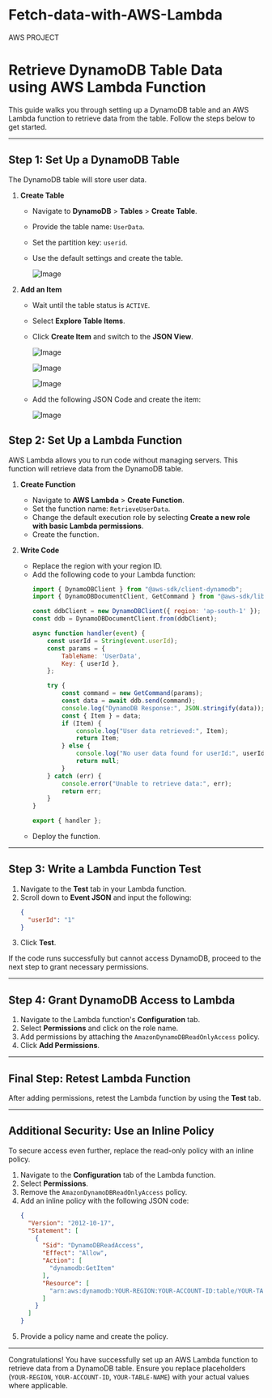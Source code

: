 # Fetch-data-with-AWS-Lambda
AWS PROJECT

# Retrieve DynamoDB Table Data using AWS Lambda Function

This guide walks you through setting up a DynamoDB table and an AWS Lambda function to retrieve data from the table. Follow the steps below to get started.

---

## Step 1: Set Up a DynamoDB Table
The DynamoDB table will store user data.

1. **Create Table**
   - Navigate to **DynamoDB** > **Tables** > **Create Table**.
   - Provide the table name: `UserData`.
   - Set the partition key: `userid`.
   - Use the default settings and create the table.

     ![Image](https://github.com/user-attachments/assets/33a15f64-38b7-488d-bcc2-c76ecfd69266)

2. **Add an Item**
   - Wait until the table status is `ACTIVE`.
   - Select **Explore Table Items**.
   - Click **Create Item** and switch to the **JSON View**.
  
     ![Image](https://github.com/user-attachments/assets/b9f2c884-46b5-448b-b84a-0e5c5160497a)

     ![Image](https://github.com/user-attachments/assets/fcc1e12f-384c-420c-8c4c-5f6ad9b75d9e)

     ![Image](https://github.com/user-attachments/assets/bfd1cd3c-7603-4c50-a232-f418adbf2667)
     
    - Add the following JSON Code and create the item:

      ![Image](https://github.com/user-attachments/assets/2b47830c-c7d1-4974-87fe-2742c3e21b58)
      
## Step 2: Set Up a Lambda Function
AWS Lambda allows you to run code without managing servers. This function will retrieve data from the DynamoDB table.

1. **Create Function**
   - Navigate to **AWS Lambda** > **Create Function**.
   - Set the function name: `RetrieveUserData`.
   - Change the default execution role by selecting **Create a new role with basic Lambda permissions**.
   - Create the function.

2. **Write Code**
   - Replace the region with your region ID.
   - Add the following code to your Lambda function:
     ```javascript
     import { DynamoDBClient } from "@aws-sdk/client-dynamodb";
     import { DynamoDBDocumentClient, GetCommand } from "@aws-sdk/lib-dynamodb";

     const ddbClient = new DynamoDBClient({ region: 'ap-south-1' });
     const ddb = DynamoDBDocumentClient.from(ddbClient);

     async function handler(event) {
         const userId = String(event.userId);
         const params = {
             TableName: 'UserData',
             Key: { userId },
         };

         try {
             const command = new GetCommand(params);
             const data = await ddb.send(command);
             console.log("DynamoDB Response:", JSON.stringify(data));
             const { Item } = data;
             if (Item) {
                 console.log("User data retrieved:", Item);
                 return Item;
             } else {
                 console.log("No user data found for userId:", userId);
                 return null;
             }
         } catch (err) {
             console.error("Unable to retrieve data:", err);
             return err;
         }
     }

     export { handler };
     ```
   - Deploy the function.

---

## Step 3: Write a Lambda Function Test

1. Navigate to the **Test** tab in your Lambda function.
2. Scroll down to **Event JSON** and input the following:
   ```json
   {
     "userId": "1"
   }
   ```
3. Click **Test**.

If the code runs successfully but cannot access DynamoDB, proceed to the next step to grant necessary permissions.

---

## Step 4: Grant DynamoDB Access to Lambda

1. Navigate to the Lambda function's **Configuration** tab.
2. Select **Permissions** and click on the role name.
3. Add permissions by attaching the `AmazonDynamoDBReadOnlyAccess` policy.
4. Click **Add Permissions**.

---

## Final Step: Retest Lambda Function

After adding permissions, retest the Lambda function by using the **Test** tab.

---

## Additional Security: Use an Inline Policy
To secure access even further, replace the read-only policy with an inline policy.

1. Navigate to the **Configuration** tab of the Lambda function.
2. Select **Permissions**.
3. Remove the `AmazonDynamoDBReadOnlyAccess` policy.
4. Add an inline policy with the following JSON code:
   ```json
   {
     "Version": "2012-10-17",
     "Statement": [
       {
         "Sid": "DynamoDBReadAccess",
         "Effect": "Allow",
         "Action": [
           "dynamodb:GetItem"
         ],
         "Resource": [
           "arn:aws:dynamodb:YOUR-REGION:YOUR-ACCOUNT-ID:table/YOUR-TABLE-NAME"
         ]
       }
     ]
   }
   ```
5. Provide a policy name and create the policy.

---

Congratulations! You have successfully set up an AWS Lambda function to retrieve data from a DynamoDB table. Ensure you replace placeholders (`YOUR-REGION`, `YOUR-ACCOUNT-ID`, `YOUR-TABLE-NAME`) with your actual values where applicable.

